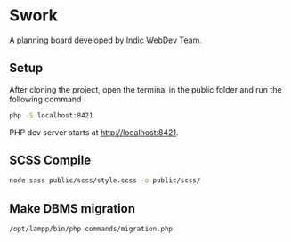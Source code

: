 # Swork

A planning board developed by Indic WebDev Team.

## Setup

After cloning the project, open the terminal in the public folder and run the following command

```bash
php -S localhost:8421
```

PHP dev server starts at <http://localhost:8421>.

## SCSS Compile



```bash
node-sass public/scss/style.scss -o public/scss/
```

## Make DBMS migration

```bash
/opt/lampp/bin/php commands/migration.php
```